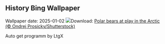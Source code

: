 ## History Bing Wallpaper
Wallpaper date: 2025-01-02
![](https://www.bing.com/th?id=OHR.PolarBearSwim_EN-GB6400149613_UHD.jpg&w=1000)Download: [Polar bears at play in the Arctic (© Ondrej Prosicky/Shutterstock)](https://www.bing.com/th?id=OHR.PolarBearSwim_EN-GB6400149613_UHD.jpg)

Auto get programm by LtgX

